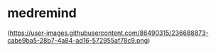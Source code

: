 # medremind
(https://user-images.githubusercontent.com/86490315/236688873-cabe9ba5-28b7-4a84-ad16-572955af78c9.png)
